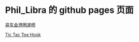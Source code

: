# Phil_Libra 的 github pages 页面

[易车金港圈速榜](https://phil-libra.github.io/kbracer-goldenport/)

[Tic Tac Toe Hook](https://phil-libra.github.io/tic-tac-toe-hook/)
